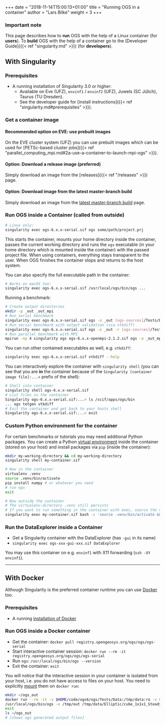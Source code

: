 +++
date = "2018-11-14T15:00:13+01:00"
title = "Running OGS in a container"
author = "Lars Bilke"
weight = 3
+++

<div class='note'>

### Important note

<!-- TODO: Consider to place this section somewhere outside of basics, e.g., as an individual section as the context may be
considered already pretty advanced. -->
This page describes how to **run** OGS with the help of a Linux container (for **users**).
To **build** OGS with the help of a container go to the [Developer Guide]({{< ref "singularity.md" >}}) (for **developers**).

</div>

## With Singularity
<!-- TODO: Update this section regarding Apptainer -->

### Prerequisites

* A running installation of Singularity 3.0 or higher:
  * Available on Eve (UFZ), `envinf1` / `envinf2` (UFZ), Juwels (SC Jülich), Taurus (TU Dresden).
  * See the developer guide for [install instructions]({{< ref "singularity.md#prerequisites" >}}).

### Get a container image

#### Recommended option on EVE: use prebuilt images

On the EVE cluster system (UFZ) you can use prebuilt images which can be used for [PETSc-based cluster jobs]({{< ref "parallel_computing_mpi.md#2a-use-a-container-to-launch-mpi-ogs" >}}).

#### Option: Download a release image (preferred)

Simply download an image from the [releases]({{< ref "/releases" >}}) page.

#### Option: Download image from the latest master-branch build

Simply download an image from the [latest master-branch build](https://gitlab.opengeosys.org/ogs/ogs/-/jobs/artifacts/master/browse/ThirdParty/container-maker/_out/images?job=container) page.

### Run OGS inside a Container (called from outside)

```bash
# Linux only:
singularity exec ogs-6.x.x-serial.sif ogs some/path/project.prj
```

This starts the container, mounts your home directory inside the container, passes the current working directory and runs the `ogs` executable (in your home directory which is mounted inside the container) with the passed project file. When using
containers, everything stays transparent to the user. When OGS finishes the container stops and returns to the host system.

You can also specify the full executable path in the container:

```bash
# Works on macOS too:
singularity exec ogs-6.x.x-serial.sif /usr/local/ogs/bin/ogs ...
```

Running a benchmark:

```bash
# Create output directories
mkdir -p _out _out_mpi
# Run serial benchmark
singularity exec ogs-6.x.x-serial.sif ogs -o _out [ogs-sources]/Tests/Data/Mechanics/Linear/disc_with_hole.prj
# Run serial benchmark with output validation (via vtkdiff)
singularity exec ogs-6.x.x-serial.sif ogs -o _out -r [ogs-sources]/Tests/Data/Mechanics/Linear [ogs-sources]/Tests/Data/Mechanics/Linear/disc_with_hole.prj
# Run parallel benchmark with MPI
mpirun -np 4 singularity ogs ogs-6.x.x-openmpi-2.1.2.sif ogs -o _out_mpi [ogs-sources]/Tests/Data/Mechanics/Linear/disc_with_hole.prj
```

You can run other contained executables as well, e.g. `vtkdiff`:

```bash
singularity exec ogs-6.x.x-serial.sif vtkdiff --help
```

You can interactively explore the container with `singularity shell` (you can see that you are **in** the container because of the `Singularity [container image file]:...>` prefix of the shell):

```bash
# Shell into container
singularity shell ogs-6.x.x-serial.sif
# List files in the container
Singularity ogs-6.x.x-serial.sif:...> ls /scif/apps/ogs/bin
... ogs tetgen vtkdiff
# Exit the container and get back to your hosts shell
Singularity ogs-6.x.x-serial.sif:...> exit
```

### Custom Python environment for the container

For certain benchmarks or tutorials you may need additional Python packages. You can create a Python [virtual environment](https://virtualenv.pypa.io/en/latest/) inside the container (stored on your host) and install packages via `pip` (inside the container):

```bash
mkdir my-working-directory && cd my-working-directory
singularity shell my-container.sif

# Now in the container
virtualenv .venv
source .venv/bin/activate
pip install numpy # or whatever you need
# run ogs
exit

# Now outside the container
# The virtualenv-directory .venv still persists
# If you want to run something in the container with exec, source the venv before:
singularity exec my-container.sif bash -c 'source .venv/bin/activate && ogs ...'
```

### Run the DataExplorer inside a Container

* Get a Singularity container with the DataExplorer (has `-gui` in its name)
* `singularity exec ogs-xxx-gui-xxx.sif DataExplorer`

You may use this container on e.g. `envinf1` with X11 forwarding (`ssh -XY envinf1`).

----

## With Docker

Although Singularity is the preferred container runtime you can use [Docker](https://www.docker.com) too.

### Prerequisites

* A running [installation of Docker](https://docs.docker.com/get-docker/)

### Run OGS inside a Docker container

* Get the container: `docker pull registry.opengeosys.org/ogs/ogs/ogs-serial`
* Start interactive container session: `docker run --rm -it registry.opengeosys.org/ogs/ogs/ogs-serial`
* Run `ogs`: `/usr/local/ogs/bin/ogs --version`
* Exit the container: `exit`

You will notice that the interactive session in your container is isolated from your host, i.e. you do not have access to files on your host. You need to explicitly [mount](https://docs.docker.com/storage/bind-mounts/) them on `docker run`:

```bash
mkdir ~/ogs_out
docker run --rm -it -v $HOME/code/ogs6/ogs/Tests/Data:/tmp/data:ro -v $HOME/ogs_out:/tmp/out registry.opengeosys.org/ogs/ogs/ogs-serial
/usr/local/ogs/bin/ogs -o /tmp/out /tmp/data/Elliptic/cube_1x1x1_SteadyStateDiffusion/cube_1e4.prj
exit
ls ~/ogs_out
# [shows ogs generated output files]
```

